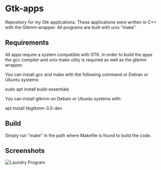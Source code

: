 # Gtk-apps
Repository for my Gtk applications.
These applications were written in C++ with the Gtkmm wrapper.
All programs are built with unix "make". 

## Requirements
All apps require a system compatible with GTK. In order to build the apps
the gcc compiler and unix make uility is required as well as the gtkmm wrapper.

You can install gcc and make with the following command or Debian or Ubuntu systems:

sudo apt install build-essentials

You can install gtkmm on Debain or Ubuntu systems with:

apt install libgtkmm-3.0-dev

## Build
Simply run "make" in the path where Makefile is found to build the code.

## Screenshots

![Laundry Program](https://github.com/lucas-streanga/Gtk-apps/tree/master/screenshots/laundry.png?raw=true "Laundromat Program")
